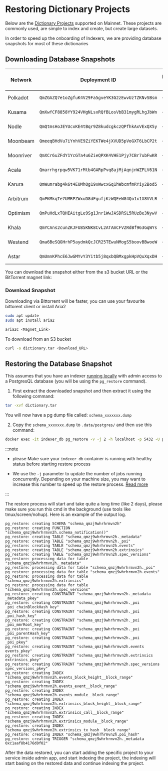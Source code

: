 # Restoring Dictionary Projects

Below are the [Dictionary Projects](../../../academy/tutorials_examples/dictionary.md) supported on Mainnet. These projects are commonly used, are simple to index and create, but create large datasets.

In order to speed up the onboarding of Indexers, we are providing database snapshots for most of these dictionaries

## Downloading Database Snapshots

| Network   | Deployment ID                                    | Database Size | S3 Bucket URL                                                                                              | SHA256                                                             |
| --------- | ------------------------------------------------ | ------------- | ---------------------------------------------------------------------------------------------------------- | ------------------------------------------------------------------ |
| Polkadot  | `QmZGAZQ7e1oZgfuK4V29Fa5gveYK3G2zEwvUzTZKNvSBsm` | ~220GB        | [S3 URL](https://kepler-dictionary-projects-prod.s3.amazonaws.com/polkadot/polkadot.tar)                   | `c1a1f67e2a205dc9fdd90f738686f3ee57052fcc7bc383a054574ab81e17584f` |
| Kusama    | `QmXwfCF8858YY924VHgNLsxRQfBLosVbB31mygRLhgJbWn` | ~260GB        | [S3 URL](https://kepler-dictionary-projects-prod.s3.amazonaws.com/kusama/kusama.tar)                       | `65f6fc3dd0410b296f651369690fd866070dbba8781a61454fc00cc11676452c` |
| Nodle     | `QmQtmsHoJEYUcxKE4tBqr9Z8kudcgkczQPfhkAxVExQX5y` | ~15GB         | [S3 URL](https://kepler-dictionary-projects-prod.s3.amazonaws.com/nodle/nodle.tar)                         | `71b52ef798f96c86214213e26a1960477d11f0f80916914159fd2feec2ba17fe` |
| Moonbeam  | `QmeeqBHdVu7iYnhVE9ZiYEKTWe4jXVUD5pVoGXT6LbCP2t` | ~123GB        | [S3 URL](https://kepler-dictionary-projects-prod.s3.amazonaws.com/moonbeam/schema_qmeeqbhdvu7iynh.tar.bz2) | `508a47bf84476e222d7ce72d4ca870a41da46d7c2284abdb3db915964d0a69c6` |
| Moonriver | `QmXCr6uZFdY1YcGTa4u6ZieQPXK4VHE1Pjy7CBr7ubFwKR` | ~130GB        | [S3 URL](https://kepler-dictionary-projects-prod.s3.amazonaws.com/moonriver/moonriver.tar)                 | `db22b7565d8fea385a9e69636eb805079bf6708e898296f27673bc2b4d7a476d` |
| Acala     | `Qmarrhgrpqw5VK71rMtb4GARpPvq8ajMjAqnjnWZFLV61N` | ~10G          | [S3 URL](https://kepler-dictionary-projects-prod.s3.amazonaws.com/acala/acala.tar)                         | `4f0d8105f45ca856c57fa5f87d102e398e1e99403612c077750cb07bc9839c0d` |
| Karura    | `QmWumrabg4k6t4EUMhQg19xWwcxGq1hWbcmfmRYiy2Bod5` | ~10G          | [S3 URL](https://kepler-dictionary-projects-prod.s3.amazonaws.com/karura/karura.tar)                       | `046674efb30cdc7ab61b1e834201ac125548e0fafb5f6b69e321a9ddf7b06ae9` |
| Arbitrum  | `QmPKMkqTe7UMRPZWxuD8dFgufjKzWQEeW84Qo1x1X8VVLR` | ~240G         | [S3 URL](https://kepler-dictionary-projects-prod.s3.amazonaws.com/arbitrum/arbitrum.tar)                   | `466bd2af217941c4d69cf7bbb00e258acbf6cc2a551f8d3e19fce22b8db8db2b` |
| Optimism  | `QmPuHdLxTQHEAitgLe9Sg1Jnr1WwJASDRSL5RUzBe3NywV` | ~250G         | [S3 URL](https://kepler-dictionary-projects-prod.s3.amazonaws.com/optimism/optimism.tar)                   | `d5bc1ae0739214df6d2effff837e2bdcdc342eb56ca4609aab739787f6d6027a` |
| Khala     | `QmYCAns2cunZKJFU85KNK8CvL2ATAmCFVZRdBf963GqWYs` | ~78G          | [S3 URL](https://kepler-dictionary-projects-prod.s3.amazonaws.com/khala/khala.tar)                         | `1b18b40345b7473fb4d8219f1da60381126ec8bbbe064158d2ed5b1b3ad532cd` |
| Westend   | `Qma6BeSQGHrhP5aydmkQcJCR25TEwuNMogS5boovBBwoeW` | ~35G          | [S3 URL](https://kepler-dictionary-projects-prod.s3.amazonaws.com/westend/westend.tar)                     | `72c94be8187a1298a81a7039900566a80447996899b047f6b4fe3f3066a89bef` |
| Astar     | `QmUmnKPhcE6JwGMYvY3Yitb5j8qxbQBMxgpkHpVQuXqxDH` | ~65G          | [S3 URL](https://kepler-dictionary-projects-prod.s3.amazonaws.com/astar/astar.tar)                         | `db2c8be67d18e7401290d67b3d7f457dc1881ef0505eb22807487d03b5031e81` |

You can download the snapshot either from the s3 bucket URL or the BitTorrent magnet link:

### Download Snapshot

Downloading via Bittorrent will be faster, you can use your favourite bittorent client or install Aria2

```bash
sudo apt update
sudo apt install aria2

aria2c <Magnet_Link>
```

To download from an S3 bucket

```bash
curl -o dictionary.tar <Download_URL>
```

## Restoring the Database Snapshot

This assumes that you have an indexer [running locally](../../../run_publish/run.md) with admin access to a PostgresQL database (you will be using the `pg_restore` command).

1. First extract the downloaded snapshot and then extract it using the following command:

```bash
tar -xvf dictionary.tar
```

You will now have a pg dump file called: `schema_xxxxxxx.dump`

2. Copy the `schema_xxxxxxx.dump` to `.data/postgres/` and then use this command:

```bash
docker exec -it indexer_db pg_restore -v -j 2 -h localhost -p 5432 -U postgres -d postgres /var/lib/postgresql/data/schema_xxxxxxx.dump > restore.log 2>&1 &
```

:::note

- please Make sure your `indexer_db` container is running with healthy status before starting restore process

- We use the `-j` parameter to update the number of jobs running concurrently. Depending on your machine size, you may want to increase this number to speed up the restore process. [Read more](https://www.postgresql.org/docs/current/app-pgrestore.html)

:::

The restore process will start and take quite a long time (like 2 days), please make sure you run this cmd in the background (use tools like tmux/screen/nohup). Here is an example of the output log.

```
pg_restore: creating SCHEMA "schema_qmzj9whrhrmvn2h"
pg_restore: creating FUNCTION "schema_qmzj9whrhrmvn2h.schema_notification()"
pg_restore: creating TABLE "schema_qmzj9whrhrmvn2h._metadata"
pg_restore: creating TABLE "schema_qmzj9whrhrmvn2h._poi"
pg_restore: creating TABLE "schema_qmzj9whrhrmvn2h.events"
pg_restore: creating TABLE "schema_qmzj9whrhrmvn2h.extrinsics"
pg_restore: creating TABLE "schema_qmzj9whrhrmvn2h.spec_versions"
pg_restore: processing data for table "schema_qmzj9whrhrmvn2h._metadata"
pg_restore: processing data for table "schema_qmzj9whrhrmvn2h._poi"
pg_restore: processing data for table "schema_qmzj9whrhrmvn2h.events"
pg_restore: processing data for table "schema_qmzj9whrhrmvn2h.extrinsics"
pg_restore: processing data for table "schema_qmzj9whrhrmvn2h.spec_versions"
pg_restore: creating CONSTRAINT "schema_qmzj9whrhrmvn2h._metadata _metadata_pkey"
pg_restore: creating CONSTRAINT "schema_qmzj9whrhrmvn2h._poi _poi_chainBlockHash_key"
pg_restore: creating CONSTRAINT "schema_qmzj9whrhrmvn2h._poi _poi_hash_key"
pg_restore: creating CONSTRAINT "schema_qmzj9whrhrmvn2h._poi _poi_mmrRoot_key"
pg_restore: creating CONSTRAINT "schema_qmzj9whrhrmvn2h._poi _poi_parentHash_key"
pg_restore: creating CONSTRAINT "schema_qmzj9whrhrmvn2h._poi _poi_pkey"
pg_restore: creating CONSTRAINT "schema_qmzj9whrhrmvn2h.events events_pkey"
pg_restore: creating CONSTRAINT "schema_qmzj9whrhrmvn2h.extrinsics extrinsics_pkey"
pg_restore: creating CONSTRAINT "schema_qmzj9whrhrmvn2h.spec_versions spec_versions_pkey"
pg_restore: creating INDEX "schema_qmzj9whrhrmvn2h.events_block_height__block_range"
pg_restore: creating INDEX "schema_qmzj9whrhrmvn2h.events_event__block_range"
pg_restore: creating INDEX "schema_qmzj9whrhrmvn2h.events_module__block_range"
pg_restore: creating INDEX "schema_qmzj9whrhrmvn2h.extrinsics_block_height__block_range"
pg_restore: creating INDEX "schema_qmzj9whrhrmvn2h.extrinsics_call__block_range"
pg_restore: creating INDEX "schema_qmzj9whrhrmvn2h.extrinsics_module__block_range"
pg_restore: creating INDEX "schema_qmzj9whrhrmvn2h.extrinsics_tx_hash__block_range"
pg_restore: creating INDEX "schema_qmzj9whrhrmvn2h.poi_hash"
pg_restore: creating TRIGGER "schema_qmzj9whrhrmvn2h._metadata 0xc1aaf8b4176d0f02"
```

After the data restored, you can start adding the specific project to your service inside admin app, and start indexing the project, the indexing will start basing on the restored data and continue indexing the project.
